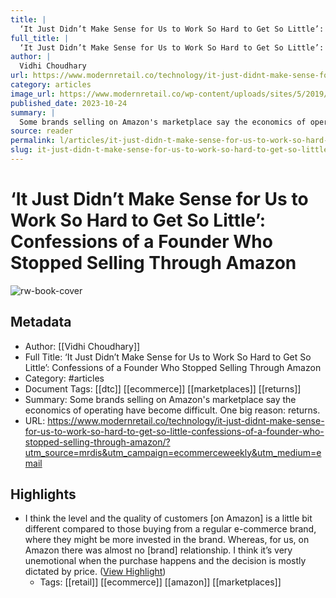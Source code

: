```yaml
---
title: |
  ‘It Just Didn’t Make Sense for Us to Work So Hard to Get So Little’: Confessions of a Founder Who Stopped Selling Through Amazon
full_title: |
  ‘It Just Didn’t Make Sense for Us to Work So Hard to Get So Little’: Confessions of a Founder Who Stopped Selling Through Amazon
author: |
  Vidhi Choudhary
url: https://www.modernretail.co/technology/it-just-didnt-make-sense-for-us-to-work-so-hard-to-get-so-little-confessions-of-a-founder-who-stopped-selling-through-amazon/?utm_source=mrdis&utm_campaign=ecommerceweekly&utm_medium=email
category: articles
image_url: https://www.modernretail.co/wp-content/uploads/sites/5/2019/11/confessions_guy.jpg
published_date: 2023-10-24
summary: |
  Some brands selling on Amazon's marketplace say the economics of operating have become difficult. One big reason: returns.
source: reader
permalink: l/articles/it-just-didn-t-make-sense-for-us-to-work-so-hard-to-get-so-little-confessions-of-a-founder-who
slug: it-just-didn-t-make-sense-for-us-to-work-so-hard-to-get-so-little-confessions-of-a-founder-who
---
```

# ‘It Just Didn’t Make Sense for Us to Work So Hard to Get So Little’: Confessions of a Founder Who Stopped Selling Through Amazon

![rw-book-cover](https://www.modernretail.co/wp-content/uploads/sites/5/2019/11/confessions_guy.jpg)

## Metadata
- Author: [[Vidhi Choudhary]]
- Full Title: ‘It Just Didn’t Make Sense for Us to Work So Hard to Get So Little’: Confessions of a Founder Who Stopped Selling Through Amazon
- Category: #articles
- Document Tags: [[dtc]] [[ecommerce]] [[marketplaces]] [[returns]] 
- Summary: Some brands selling on Amazon's marketplace say the economics of operating have become difficult. One big reason: returns.
- URL: https://www.modernretail.co/technology/it-just-didnt-make-sense-for-us-to-work-so-hard-to-get-so-little-confessions-of-a-founder-who-stopped-selling-through-amazon/?utm_source=mrdis&utm_campaign=ecommerceweekly&utm_medium=email

## Highlights
- I think the level and the quality of customers [on Amazon] is a little bit different compared to those buying from a regular e-commerce brand, where they might be more invested in the brand. Whereas, for us, on Amazon there was almost no [brand] relationship. I think it’s very unemotional when the purchase happens and the decision is mostly dictated by price. ([View Highlight](https://read.readwise.io/read/01he021r1nkb1896e6xacb1hq8))
    - Tags: [[retail]] [[ecommerce]] [[amazon]] [[marketplaces]] 


